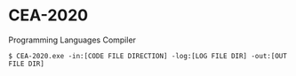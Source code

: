 # CEA-2020
Programming Languages Compiler

```$ CEA-2020.exe -in:[CODE FILE DIRECTION] -log:[LOG FILE DIR] -out:[OUT FILE DIR]```
